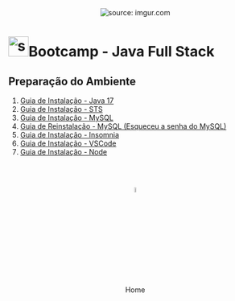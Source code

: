 <div align="center">
    <img src="https://i.imgur.com/w8tTOuT.png" title="source: imgur.com" /> 
</div>
<h1><img src="https://i.imgur.com/JSfXyzm.png" title="source: imgur.com" width="40px"/>Bootcamp - Java Full Stack </h1>
	
<h2>Preparação do Ambiente</h2>

1. <a href="01_install_java_17.md" >Guia de Instalação - Java 17</a>
2. <a href="02_install_sts.md" >Guia de Instalação - STS</a>
3. <a href="03_install_mysql.md" >Guia de Instalação - MySQL</a>
4. <a href="04_uninstall_mysql.md" >Guia de Reinstalação - MySQL (Esqueceu a senha do MySQL)</a>
5. <a href="05_install_Insomnia.md" >Guia de Instalação - Insomnia</a>
6. <a href="06_install_vscode.md" >Guia de Instalação - VSCode</a>
7. <a href="07_install_node.md" >Guia de Instalação - Node</a>

<br /><br />
	
<div align="center"><a href="../README.md"><img src="https://i.imgur.com/kfHCxif.png" title="source: imgur.com" width="5%"/></a></div>
<div align="center">Home</div>
